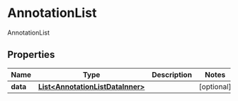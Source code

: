 

# AnnotationList

AnnotationList

## Properties

| Name | Type | Description | Notes |
|------------ | ------------- | ------------- | -------------|
|**data** | [**List&lt;AnnotationListDataInner&gt;**](AnnotationListDataInner.md) |  |  [optional] |



